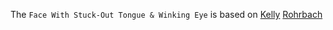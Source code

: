 The ```Face With Stuck-Out Tongue & Winking Eye``` is based on [Kelly](https://youtu.be/ETzepsqgrMg) [Rohrbach](https://en.wikipedia.org/wiki/Kelly_Rohrbach)
